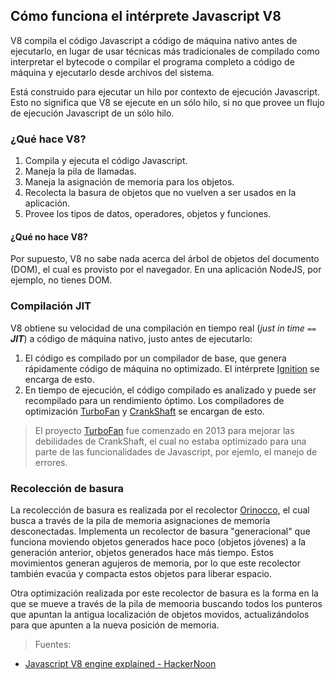 ## Cómo funciona el intérprete Javascript V8

V8 compila el código Javascript a código de máquina nativo antes de ejecutarlo, en lugar de usar técnicas más tradicionales de compilado como interpretar el bytecode o compilar el programa completo a código de máquina y ejecutarlo desde archivos del sistema.

Está construido para ejecutar un hilo por contexto de ejecución Javascript. Esto no significa que V8 se ejecute en un sólo hilo, si no que provee un flujo de ejecución Javascript de un sólo hilo.

### ¿Qué hace V8?
1. Compila y ejecuta el código Javascript.
2. Maneja la pila de llamadas.
3. Maneja la asignación de memoria para los objetos.
4. Recolecta la basura de objetos que no vuelven a ser usados en la aplicación.
5. Provee los tipos de datos, operadores, objetos y funciones.

#### ¿Qué no hace V8?
Por supuesto, V8 no sabe nada acerca del árbol de objetos del documento (DOM), el cual es provisto por el navegador. En una aplicación NodeJS, por ejemplo, no tienes DOM.

### Compilación JIT
V8 obtiene su velocidad de una compilación en tiempo real (*just in time `==` **JIT***) a código de máquina nativo, justo antes de ejecutarlo:

1. El código es compilado por un compilador de base, que genera rápidamente código de máquina no optimizado. El intérprete [Ignition](https://v8.dev/docs/ignition) se encarga de esto.
2. En tiempo de ejecución, el código compilado es analizado y puede ser recompilado para un rendimiento óptimo. Los compiladores de optimización [TurboFan](https://v8.dev/docs/turbofan) y [CrankShaft](https://stackoverflow.com/questions/44764777/what-is-crankshaftscript-in-node-js) se encargan de esto.

> El proyecto [TurboFan](https://v8.dev/docs/turbofan) fue comenzado en 2013 para mejorar las debilidades de CrankShaft, el cual no estaba optimizado para una parte de las funcionalidades de Javascript, por ejemlo, el manejo de errores.

### Recolección de basura
La recolección de basura es realizada por el recolector [Orinocco](https://v8.dev/blog/orinoco-parallel-scavenger), el cual busca a través de la pila de memoria asignaciones de memoria desconectadas. Implementa un recolector de basura "generacional" que funciona moviendo objetos generados hace poco (objetos jóvenes) a la generación anterior, objetos generados hace más tiempo. Estos movimientos generan agujeros de memoria, por lo que este recolector también evacúa y compacta estos objetos para liberar espacio.

Otra optimización realizada por este recolector de basura es la forma en la que se mueve a través de la pila de memooria buscando todos los punteros que apuntan la antigua localización de objetos movidos, actualizándolos para que apunten a la nueva posición de memoria.

> Fuentes:
- [Javascript V8 engine explained - HackerNoon](https://hackernoon.com/javascript-v8-engine-explained-3f940148d4ef)

